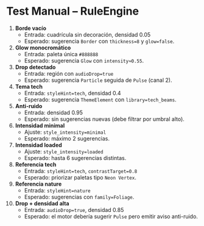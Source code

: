 # Test Manual – RuleEngine

1. **Borde vacío**
   - Entrada: cuadrícula sin decoración, densidad 0.05
   - Esperado: sugerencia `Border` con `thickness=8` y `glow=false`.
2. **Glow monocromático**
   - Entrada: paleta única `#888888`
   - Esperado: sugerencia `Glow` con `intensity≈0.55`.
3. **Drop detectado**
   - Entrada: región con `audioDrop=true`
   - Esperado: sugerencia `Particle` seguida de `Pulse` (canal 2).
4. **Tema tech**
   - Entrada: `styleHint=tech`, densidad 0.4
   - Esperado: sugerencia `ThemeElement` con `library=tech_beams`.
5. **Anti-ruido**
   - Entrada: densidad 0.95
   - Esperado: sin sugerencias nuevas (debe filtrar por umbral alto).
6. **Intensidad minimal**
   - Ajuste: `style_intensity=minimal`
   - Esperado: máximo 2 sugerencias.
7. **Intensidad loaded**
   - Ajuste: `style_intensity=loaded`
   - Esperado: hasta 6 sugerencias distintas.
8. **Referencia tech**
   - Entrada: `styleHint=tech`, `contrastTarget=0.8`
   - Esperado: priorizar paletas tipo `Neon Vertex`.
9. **Referencia nature**
   - Entrada: `styleHint=nature`
   - Esperado: sugerencias con `family=Foliage`.
10. **Drop + densidad alta**
    - Entrada: `audioDrop=true`, densidad 0.85
    - Esperado: el motor debería sugerir `Pulse` pero emitir aviso anti-ruido.
